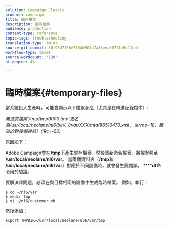 ```yaml
---
solution: Campaign Classic
product: campaign
title: 臨時檔案
description: 臨時檔案
audience: production
content-type: reference
topic-tags: troubleshooting
translation-type: tm+mt
source-git-commit: 50f95d7156e7104d90fa7a31eea30711b9c11bbf
workflow-type: tm+mt
source-wordcount: '130'
ht-degree: 4%

---
```



# 臨時檔案{#temporary-files}

當系統投入生產時，可能會顯示以下錯誤訊息（尤其是在傳送記錄檔中）:

*無法將檔案&#39;/tmp/tmp0000.tmp&#39;更名為/usr/local/neolane/nl6/bin/..//var/XXX/mta/86510470.xml ;（errno=18，無效的跨設備連結）(iRc=-52)*

原因如下：

Adobe Campaign會在&#x200B;**/tmp**&#x200B;下產生暫存檔案，然後重新命名檔案，將檔案移至&#x200B;**/usr/local/neolane/nl6/var**。 當兩個資料夾（**/tmp**&#x200B;和&#x200B;**/usr/local/neolane/nl6/var**）對應於不同設備時，就會發生此錯誤。 ******df**&#x200B;命令用於驗證。

要解決此問題，必須在與目標相同的設備中生成臨時檔案。 例如，執行：

```
$ cd ~/nl6/var
$ mkdir tmp
$ vi ~/nl6/customer.sh
```

然後添加：

```
export TMPDIR=/usr/local/neolane/nl6/var/tmp 
```

